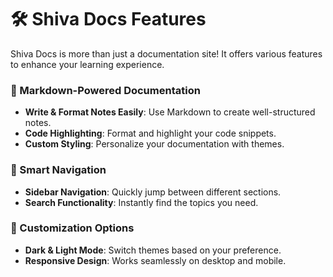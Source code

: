 # 🛠️ Shiva Docs Features  

Shiva Docs is more than just a documentation site! It offers various features to enhance your learning experience.

### 🔹 Markdown-Powered Documentation  
- **Write & Format Notes Easily**: Use Markdown to create well-structured notes.  
- **Code Highlighting**: Format and highlight your code snippets.  
- **Custom Styling**: Personalize your documentation with themes.  

### 🔹 Smart Navigation  
- **Sidebar Navigation**: Quickly jump between different sections.  
- **Search Functionality**: Instantly find the topics you need.  

### 🔹 Customization Options  
- **Dark & Light Mode**: Switch themes based on your preference.  
- **Responsive Design**: Works seamlessly on desktop and mobile.  

